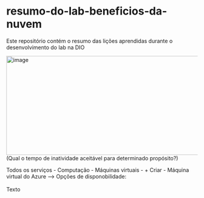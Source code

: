 # resumo-do-lab-beneficios-da-nuvem
Este repositório contém o resumo das lições aprendidas durante o desenvolvimento do lab na DIO

<img width="1297" height="261" alt="image" src="https://github.com/user-attachments/assets/3dd74b1c-4c02-471e-8f03-29f0f2622918" />
(Qual o tempo de inatividade aceitável para determinado propósito?)<br>

Todos os serviços - Computação - Máquinas virtuais - + Criar - Máquina virtual do Azure --> Opções de disponobilidade:<br><br>
Texto
